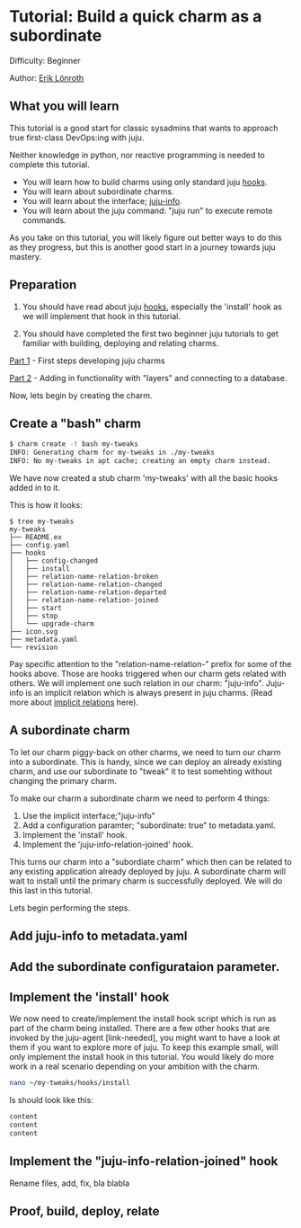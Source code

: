 # Tutorial: Build a quick charm as a subordinate

Difficulty: Beginner

Author: [Erik Lönroth](http://eriklonroth.wordpress.com)

## What you will learn
This tutorial is a good start for classic sysadmins that wants to approach true first-class DevOps:ing with juju.

Neither knowledge in python, nor reactive programming is needed to complete this tutorial.

* You will learn how to build charms using only standard juju [hooks].
* You will learn about subordinate charms.
* You will learn about the interface; [juju-info].
* You will learn about the juju command: "juju run" to execute remote commands.

As you take on this tutorial, you will likely figure out better ways to do this as they progress, but this is another good start in a journey towards juju mastery.

## Preparation
1. You should have read about juju [hooks], especially the 'install' hook as we will implement that hook in this tutorial.

2. You should have completed the first two beginner juju tutorials to get familiar with building, deploying and relating charms.

[Part 1] - First steps developing juju charms

[Part 2] - Adding in functionality with "layers" and connecting to a database.


Now, lets begin by creating the charm.

## Create a "bash" charm
```bash
$ charm create -t bash my-tweaks
INFO: Generating charm for my-tweaks in ./my-tweaks
INFO: No my-tweaks in apt cache; creating an empty charm instead.
```

We have now created a stub charm 'my-tweaks' with all the basic hooks added in to it.

This is how it looks:
```
$ tree my-tweaks
my-tweaks
├── README.ex
├── config.yaml
├── hooks
│   ├── config-changed
│   ├── install
│   ├── relation-name-relation-broken
│   ├── relation-name-relation-changed
│   ├── relation-name-relation-departed
│   ├── relation-name-relation-joined
│   ├── start
│   ├── stop
│   └── upgrade-charm
├── icon.svg
├── metadata.yaml
└── revision
```

Pay specific attention to the "relation-name-relation-" prefix for some of the hooks above. Those are  hooks triggered when our charm gets related with others. We will implement one such relation in our charm: "juju-info". Juju-info is an implicit relation which is always present in juju charms. (Read more about [implicit relations] here).

## A subordinate charm
To let our charm piggy-back on other charms, we need to turn our charm into a subordinate. This is handy, since we can deploy an already existing charm, and use our subordinate to "tweak" it to test somehting without changing the primary charm. 

To make our charm a subordinate charm we need to perform 4 things:

1. Use the implicit interface;"juju-info" 
2. Add a configuration paramter; "subordinate: true" to metadata.yaml.
3. Implement the 'install' hook.
4. Implement the 'juju-info-relation-joined' hook.

This turns our charm into a "subordiate charm" which then can be related to any existing application already deployed by juju. A subordinate charm will wait to install until the primary charm is successfully deployed. We will do this last in this tutorial.

Lets begin performing the steps.
## Add juju-info to metadata.yaml
## Add the subordinate configurataion parameter.
## Implement the 'install' hook
We now need to create/implement the install hook script which is run as part of the charm being installed. There are a few other hooks that are invoked by the juju-agent [link-needed], you might want to have a look at them if you want to explore more of juju. To keep this example small, will only implement the install hook in this tutorial. You would likely do more work in a real scenario depending on your ambition with the charm.
```bash
nano ~/my-tweaks/hooks/install
```
Is should look like this:
```bash
content
content
content
```
## Implement the "juju-info-relation-joined" hook
Rename files, add, fix, bla blabla

## Proof, build, deploy, relate

[hooks]: https://docs.jujucharms.com/2.5/en/authors-charm-hooks
[part 1]: https://discourse.jujucharms.com/t/tutorial-charm-development-beginner-part-1
[part 2]: https://discourse.jujucharms.com/t/tutorial-charm-development-beginner-part-2
[implicit relations]: https://docs.jujucharms.com/2.5/en/authors-relations#implicit-relations
[juju-info]: https://github.com/juju-solutions/interface-juju-info
